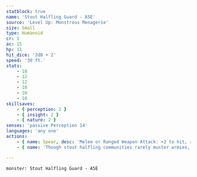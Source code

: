 ```yaml
---
statblock: true
name: 'Stout Halfling Guard - A5E'
source: 'Level Up: Monstrous Menagerie'
size: Small
type: Humanoid
cr: 1
ac: 15
hp: 11
hit_dice: '2d8 + 2'
speed: '30 ft.'
stats:
    - 10
    - 12
    - 12
    - 10
    - 10
    - 10
skillsaves:
    - { perception: 2 }
    - { insight: 2 }
    - { nature: 2 }
senses: 'passive Perception 14'
languages: 'any one'
actions:
    - { name: Spear, desc: 'Melee or Ranged Weapon Attack: +2 to hit, reach 5 ft. or range 20/60 ft., one target. Hit: 3 (1d6) piercing damage.' }
    - { name: 'Though stout halfling communities rarely muster armies, they are served well by alert sentries who can battle fiercely in a pinch', desc: '' }

---
```

```statblock
monster: Stout Halfling Guard - A5E
```
